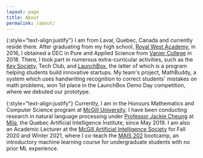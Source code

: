 ```yaml
---
layout: page
title: About
permalink: /about/
---
```


{:style="text-align:justify"}
I am from Laval, Quebec, Canada and currently reside there. After graduating from my high school, 
[Royal West Academy](https://royalwestacademy.com), in 2016, I obtained a DEC in Pure and Applied Science from [Vanier College](https://vaniercollege.qc.ca)
in 2018. There, I took part in numerous extra-curricular activities, such as the [Key Society](https://vaniercollege.qc.ca/learning-commons/key-society/),
Tech Club, and [LaunchBox](https://vaniercollege.qc.ca/stem/launchbox/), the latter of which is a program helping students build innovative
startups. My team's project, MathBuddy, a system which uses handwriting recognition to correct
students' mistakes on math problems, won 1st place in the LaunchBox Demo Day competition, where we debuted our prototype.

{:style="text-align:justify"}
Currently, I am in the Honours Mathematics and Computer Science program at [McGill University](https://mcgill.ca). I
have been conducting research in natural language processing under [Professor Jackie Cheung](https://cs.mcgill.ca/~jcheung) at 
[Mila](https://mila.quebec), the Quebec Artificial Intelligence Institute, since May 2019. I am also an Academic Lecturer at the [McGill Artificial Intelligence Society](https://mcgillai.com) for Fall 2020 and Winter 2021, where I co-teach the [MAIS 202](https://mcgillai.com/bootcamp) bootcamp, an introductory machine learning course for undergraduate students with no prior ML experience. 
